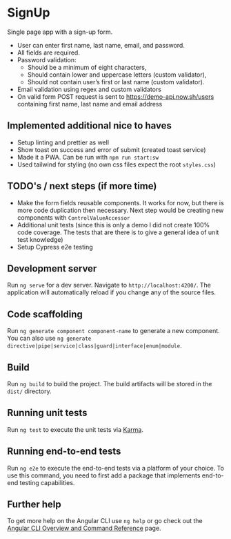 # SignUp

Single page app with a sign-up form.

- User can enter first name, last name, email, and password.
- All fields are required.
- Password validation:
	- Should be a minimum of eight characters,
	- Should contain lower and uppercase letters (custom validator),
	- Should not contain user’s first or last name (custom validator).
- Email validation using regex and custom validators
- On valid form POST request is sent to https://demo-api.now.sh/users containing first name, last name and email address
 
## Implemented additional nice to haves

- Setup linting and prettier as well
- Show toast on success and error of submit (created toast service)
- Made it a PWA. Can be run with `npm run start:sw`
- Used tailwind for styling (no own css files expect the root `styles.css`)

## TODO's / next steps (if more time)

- Make the form fields reusable components. It works for now, but there is more code duplication then necessary. Next step would be creating new components with `ControlValueAccessor`
- Additional unit tests (since this is only a demo I did not create 100% code coverage. The tests that are there is to give a general idea of unit test knowledge)
- Setup Cypress e2e testing

## Development server

Run `ng serve` for a dev server. Navigate to `http://localhost:4200/`. The application will automatically reload if you change any of the source files.

## Code scaffolding

Run `ng generate component component-name` to generate a new component. You can also use `ng generate directive|pipe|service|class|guard|interface|enum|module`.

## Build

Run `ng build` to build the project. The build artifacts will be stored in the `dist/` directory.

## Running unit tests

Run `ng test` to execute the unit tests via [Karma](https://karma-runner.github.io).

## Running end-to-end tests

Run `ng e2e` to execute the end-to-end tests via a platform of your choice. To use this command, you need to first add a package that implements end-to-end testing capabilities.

## Further help

To get more help on the Angular CLI use `ng help` or go check out the [Angular CLI Overview and Command Reference](https://angular.io/cli) page.
